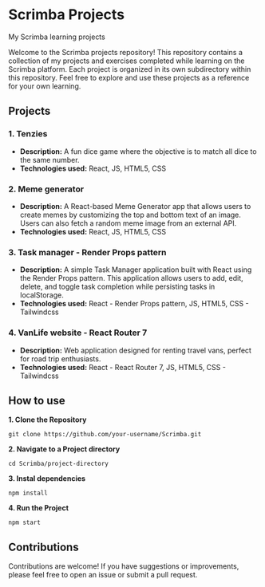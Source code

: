# Scrimba Projects

My Scrimba learning projects

Welcome to the Scrimba projects repository! This repository contains a collection
of my projects and exercises completed while learning on the Scrimba platform. Each project is
organized in its own subdirectory within this repository. Feel free to explore and use these
projects as a reference for your own learning.

## Projects

### 1. Tenzies

- **Description:** A fun dice game where the objective is to match all dice to the same number.
- **Technologies used:** React, JS, HTML5, CSS

### 2. Meme generator

- **Description:** A React-based Meme Generator app that allows users to create memes by customizing the top and bottom text of an image. Users can also fetch a random meme image from an external API.
- **Technologies used:** React, JS, HTML5, CSS

### 3. Task manager - Render Props pattern

- **Description:** A simple Task Manager application built with React using the Render Props pattern. This application allows users to add, edit, delete, and toggle task completion while persisting tasks in localStorage.
- **Technologies used:** React - Render Props pattern, JS, HTML5, CSS - Tailwindcss

### 4. VanLife website - React Router 7

- **Description:** Web application designed for renting travel vans, perfect for road trip enthusiasts.
- **Technologies used:** React - React Router 7, JS, HTML5, CSS - Tailwindcss

## How to use

**1. Clone the Repository**

```
git clone https://github.com/your-username/Scrimba.git
```

**2. Navigate to a Project directory**

```
cd Scrimba/project-directory
```

**3. Instal dependencies**

```
npm install
```

**4. Run the Project**

```
npm start
```

## Contributions

Contributions are welcome! If you have suggestions or improvements, please feel free to open an issue or submit a pull request.
